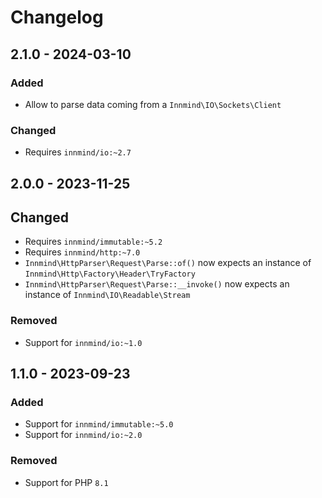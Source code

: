 # Changelog

## 2.1.0 - 2024-03-10

### Added

- Allow to parse data coming from a `Innmind\IO\Sockets\Client`

### Changed

- Requires `innmind/io:~2.7`

## 2.0.0 - 2023-11-25

## Changed

- Requires `innmind/immutable:~5.2`
- Requires `innmind/http:~7.0`
- `Innmind\HttpParser\Request\Parse::of()` now expects an instance of `Innmind\Http\Factory\Header\TryFactory`
- `Innmind\HttpParser\Request\Parse::__invoke()` now expects an instance of `Innmind\IO\Readable\Stream`

### Removed

- Support for `innmind/io:~1.0`

## 1.1.0 - 2023-09-23

### Added

- Support for `innmind/immutable:~5.0`
- Support for `innmind/io:~2.0`

### Removed

- Support for PHP `8.1`
